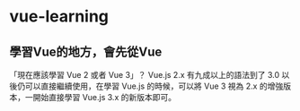 # vue-learning

## 學習Vue的地方，會先從Vue

「現在應該學習 Vue 2 或者 Vue 3」？
 Vue.js 2.x 有九成以上的語法到了 3.0 以後仍可以直接繼續使用，在學習 Vue.js 的時候，可以將 Vue 3 視為 2.x 的增強版本，一開始直接學習 Vue.js 3.x 的新版本即可。
